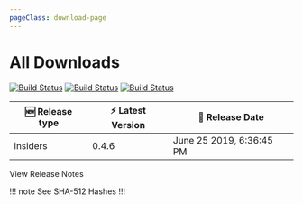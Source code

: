 ```yaml
---
pageClass: download-page
---
```


# All Downloads


<div class="build-status">
<a href="https://travis-ci.org/Nishkalkashyap/Quark-electron" target="_blank" rel="noopener noreferrer"><img src="https://travis-ci.org/Nishkalkashyap/Quark-electron.svg?branch=master-all" alt="Build Status"></a>
<a href="https://ci.appveyor.com/project/Nishkalkashyap/quark-electron" target="_blank" rel="noopener noreferrer"><img src="https://ci.appveyor.com/api/projects/status/e9n73kxva64pccwe/branch/master-all?svg=true" alt="Build Status"></a>
<a href="https://github.com/Nishkalkashyap/Quark-docs" target="_blank" rel="noopener noreferrer"><img src="https://img.shields.io/badge/contributions-welcome-brightgreen.svg?style=flat" alt="Build Status"></a>

</div>

| 🆕 Release type             | ⚡ Latest Version      | 📅 Release Date |
| -------------------          | --------------------   | --------------- |
| insiders   | 0.4.6             | June 25 2019,  6:36:45 PM |
<Download
version="0.4.6"
channel="insiders"
linux_main='Quark-linux-x86_64-0.4.6.AppImage'
linux_other='["Quark-linux-amd64-0.4.6.deb","Quark-linux-x64-0.4.6.tar.gz"]'
windows_main='Quark-win-0.4.6.exe'
windows_other='["Quark-win-x64-0.4.6.msi","Quark-win-x64-0.4.6.zip"]'
/>

<div class="release-notes"><router-link to="/releases/current-release.html">View Release Notes</router-link></div>

!!! note See SHA-512 Hashes
<DropDown>
<ReleaseNotes :sha='{
    "Quark-win-0.4.6.exe": "wotQeWexFaoq6FRsoeWZpLxIcfXYxu3hQNzkSGTJg1Ljop1Sd+vMGEHY/FOQA1B2SYmEU7R0/SQ9ZGUoJXwqGw==",
    "Quark-win-x64-0.4.6.msi": "gPK246NiXOvkm4ZWIU6231peWdTaC/LVE2Om/4PTEVLWu+5SdVdYUY6kZsTjV3m6yQZVbD1Sa0TjQDUcIVOJbA==",
    "Quark-win-x64-0.4.6.zip": "nqwzh7+ML09o/4oiQXHAkSW9trcUl3jsy+lZD4KYTzYhJJhPN++xepzOq92kaGGUEmL6fdJMRagI2o8ZXngNow==",
    "Quark-linux-amd64-0.4.6.deb": "d2PKDExj4FoyEQEd0MH7onOehke605D6CvgTL2lVex6mo0WS2Job0cJeoI6TTbCiSWxvaNBtX5Y8XuWxlHcktA==",
    "Quark-linux-x64-0.4.6.tar.gz": "VJOznWdi3saQOh7+lql6ShBnkMVuvCZsz94kNTePH2epsoYyMyGjFr6brzPSUQ4AzcClVwOKBWF7X/tD+Ip75w==",
    "Quark-linux-x86_64-0.4.6.AppImage": "O1QeEgEsPw0hmUxPrjXPyXAkYLsvb6eFPp2EHZjbm4xfg/PDc/Gxi7v5HUtCpD6LGxmeQcSZFGxfnqRLQ9eN/w=="
}' />
</DropDown>
!!!

